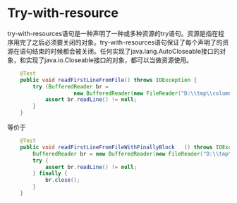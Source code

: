 # Try-with-resource

try-with-resources语句是一种声明了一种或多种资源的try语句。资源是指在程序用完了之后必须要关闭的对象。try-with-resources语句保证了每个声明了的资源在语句结束的时候都会被关闭。任何实现了java.lang.AutoCloseable接口的对象，和实现了java.io.Closeable接口的对象，都可以当做资源使用。

```java
    @Test
    public void readFirstLineFromFile() throws IOException {
        try (BufferedReader br =
                     new BufferedReader(new FileReader("D:\\tmp\\columnInfo_tmp.xls"))) {
            assert br.readLine() != null;
        }
    }
```

等价于

```java
    @Test
    public void readFirstLineFromFileWithFinallyBlock	() throws IOException {
        BufferedReader br = new BufferedReader(new FileReader("D:\\tmp\\columnInfo_tmp.xls"));
        try {
            assert br.readLine() != null;
        } finally {
            br.close();
        }
    }
```

